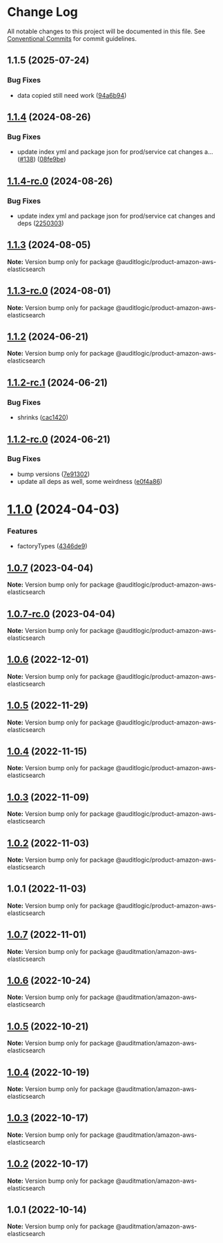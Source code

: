 # Change Log

All notable changes to this project will be documented in this file.
See [Conventional Commits](https://conventionalcommits.org) for commit guidelines.

## 1.1.5 (2025-07-24)


### Bug Fixes

* data copied still need work ([94a6b94](https://github.com/zerobias-org/product/commit/94a6b942fb0516367548599d739529536132755a))





## [1.1.4](https://github.com/auditlogic/product/compare/@auditlogic/product-amazon-aws-elasticsearch@1.1.3...@auditlogic/product-amazon-aws-elasticsearch@1.1.4) (2024-08-26)


### Bug Fixes

* update index yml and package json for prod/service cat changes a… ([#138](https://github.com/auditlogic/product/issues/138)) ([08fe9be](https://github.com/auditlogic/product/commit/08fe9beb1c8457462a19bc69caa02e6212d97e1a))





## [1.1.4-rc.0](https://github.com/auditlogic/product/compare/@auditlogic/product-amazon-aws-elasticsearch@1.1.3...@auditlogic/product-amazon-aws-elasticsearch@1.1.4-rc.0) (2024-08-26)


### Bug Fixes

* update index yml and package json for prod/service cat changes and deps ([2250303](https://github.com/auditlogic/product/commit/225030363a363608240135b7ebed386b28f01e4b))





## [1.1.3](https://github.com/auditlogic/product/compare/@auditlogic/product-amazon-aws-elasticsearch@1.1.2...@auditlogic/product-amazon-aws-elasticsearch@1.1.3) (2024-08-05)

**Note:** Version bump only for package @auditlogic/product-amazon-aws-elasticsearch





## [1.1.3-rc.0](https://github.com/auditlogic/product/compare/@auditlogic/product-amazon-aws-elasticsearch@1.1.2...@auditlogic/product-amazon-aws-elasticsearch@1.1.3-rc.0) (2024-08-01)

**Note:** Version bump only for package @auditlogic/product-amazon-aws-elasticsearch





## [1.1.2](https://github.com/auditlogic/product/compare/@auditlogic/product-amazon-aws-elasticsearch@1.1.2-rc.1...@auditlogic/product-amazon-aws-elasticsearch@1.1.2) (2024-06-21)

**Note:** Version bump only for package @auditlogic/product-amazon-aws-elasticsearch





## [1.1.2-rc.1](https://github.com/auditlogic/product/compare/@auditlogic/product-amazon-aws-elasticsearch@1.1.2-rc.0...@auditlogic/product-amazon-aws-elasticsearch@1.1.2-rc.1) (2024-06-21)


### Bug Fixes

* shrinks ([cac1420](https://github.com/auditlogic/product/commit/cac14200fefcd8183ab69fe89a47bd3f70f563e9))





## [1.1.2-rc.0](https://github.com/auditlogic/product/compare/@auditlogic/product-amazon-aws-elasticsearch@1.1.0...@auditlogic/product-amazon-aws-elasticsearch@1.1.2-rc.0) (2024-06-21)


### Bug Fixes

* bump versions ([7e91302](https://github.com/auditlogic/product/commit/7e913023b8b312150ed7762c32fbbe616be71de5))
* update all deps as well, some weirdness ([e0f4a86](https://github.com/auditlogic/product/commit/e0f4a864714e2d3de6bbf3da014d5312fe53be2f))





# [1.1.0](https://github.com/auditlogic/product/compare/@auditlogic/product-amazon-aws-elasticsearch@1.0.7...@auditlogic/product-amazon-aws-elasticsearch@1.1.0) (2024-04-03)


### Features

* factoryTypes ([4346de9](https://github.com/auditlogic/product/commit/4346de92693aee892fccf725338ffc7b80ab182b))





## [1.0.7](https://github.com/auditlogic/product/compare/@auditlogic/product-amazon-aws-elasticsearch@1.0.6...@auditlogic/product-amazon-aws-elasticsearch@1.0.7) (2023-04-04)

**Note:** Version bump only for package @auditlogic/product-amazon-aws-elasticsearch





## [1.0.7-rc.0](https://github.com/auditlogic/product/compare/@auditlogic/product-amazon-aws-elasticsearch@1.0.6...@auditlogic/product-amazon-aws-elasticsearch@1.0.7-rc.0) (2023-04-04)

**Note:** Version bump only for package @auditlogic/product-amazon-aws-elasticsearch





## [1.0.6](https://github.com/auditlogic/product/compare/@auditlogic/product-amazon-aws-elasticsearch@1.0.5...@auditlogic/product-amazon-aws-elasticsearch@1.0.6) (2022-12-01)

**Note:** Version bump only for package @auditlogic/product-amazon-aws-elasticsearch





## [1.0.5](https://github.com/auditlogic/product/compare/@auditlogic/product-amazon-aws-elasticsearch@1.0.4...@auditlogic/product-amazon-aws-elasticsearch@1.0.5) (2022-11-29)

**Note:** Version bump only for package @auditlogic/product-amazon-aws-elasticsearch





## [1.0.4](https://github.com/auditlogic/product/compare/@auditlogic/product-amazon-aws-elasticsearch@1.0.3...@auditlogic/product-amazon-aws-elasticsearch@1.0.4) (2022-11-15)

**Note:** Version bump only for package @auditlogic/product-amazon-aws-elasticsearch





## [1.0.3](https://github.com/auditlogic/product/compare/@auditlogic/product-amazon-aws-elasticsearch@1.0.2...@auditlogic/product-amazon-aws-elasticsearch@1.0.3) (2022-11-09)

**Note:** Version bump only for package @auditlogic/product-amazon-aws-elasticsearch





## [1.0.2](https://github.com/auditlogic/product/compare/@auditlogic/product-amazon-aws-elasticsearch@1.0.1...@auditlogic/product-amazon-aws-elasticsearch@1.0.2) (2022-11-03)

**Note:** Version bump only for package @auditlogic/product-amazon-aws-elasticsearch





## 1.0.1 (2022-11-03)

**Note:** Version bump only for package @auditlogic/product-amazon-aws-elasticsearch





## [1.0.7](https://github.com/auditmation/store-content/compare/@auditmation/amazon-aws-elasticsearch@1.0.6...@auditmation/amazon-aws-elasticsearch@1.0.7) (2022-11-01)

**Note:** Version bump only for package @auditmation/amazon-aws-elasticsearch





## [1.0.6](https://github.com/auditmation/store-content/compare/@auditmation/amazon-aws-elasticsearch@1.0.5...@auditmation/amazon-aws-elasticsearch@1.0.6) (2022-10-24)

**Note:** Version bump only for package @auditmation/amazon-aws-elasticsearch





## [1.0.5](https://github.com/auditmation/store-content/compare/@auditmation/amazon-aws-elasticsearch@1.0.4...@auditmation/amazon-aws-elasticsearch@1.0.5) (2022-10-21)

**Note:** Version bump only for package @auditmation/amazon-aws-elasticsearch





## [1.0.4](https://github.com/auditmation/store-content/compare/@auditmation/amazon-aws-elasticsearch@1.0.3...@auditmation/amazon-aws-elasticsearch@1.0.4) (2022-10-19)

**Note:** Version bump only for package @auditmation/amazon-aws-elasticsearch





## [1.0.3](https://github.com/auditmation/store-content/compare/@auditmation/amazon-aws-elasticsearch@1.0.2...@auditmation/amazon-aws-elasticsearch@1.0.3) (2022-10-17)

**Note:** Version bump only for package @auditmation/amazon-aws-elasticsearch





## [1.0.2](https://github.com/auditmation/store-content/compare/@auditmation/amazon-aws-elasticsearch@1.0.1...@auditmation/amazon-aws-elasticsearch@1.0.2) (2022-10-17)

**Note:** Version bump only for package @auditmation/amazon-aws-elasticsearch





## 1.0.1 (2022-10-14)

**Note:** Version bump only for package @auditmation/amazon-aws-elasticsearch
